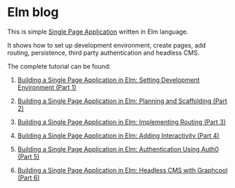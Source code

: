 
# Elm blog 

This is simple [Single Page Application](https://www.dennis-grinch.co.uk/elm-blog/) written in Elm language. 

It shows how to set up development environment, create pages, add routing, persistence, third party authentication and 
headless CMS.

The complete tutorial can be found:
 
 
1. [Building a Single Page Application in Elm: Setting Development Environment (Part 1)](https://medium.com/@grrinchas/building-a-single-page-application-in-elm-setting-development-environment-part-1-94a838da5f88)

2. [Building a Single Page Application in Elm: Planning and Scaffolding (Part 2)](https://medium.com/@grrinchas/building-a-single-page-application-in-elm-planning-and-scaffolding-part-2-279b4924c578)

3. [Building a Single Page Application in Elm: Implementing Routing (Part 3)](https://medium.com/@grrinchas/building-a-single-page-application-in-elm-implementing-routing-part-3-331fb5e2a472)

4. [Building a Single Page Application in Elm: Adding Interactivity (Part 4)](https://medium.com/@grrinchas/building-a-single-page-application-in-elm-adding-interactivity-part-4-97eb2e40fc42)

5. [Building a Single Page Application in Elm: Authentication Using Auth0 (Part 5)](https://medium.com/@grrinchas/building-a-single-page-application-in-elm-authentication-using-auth0-part-5-e71c918510fd)

6. [Building a Single Page Application in Elm: Headless CMS with Graphcool (Part 6)](https://medium.com/@grrinchas/building-a-single-page-application-in-elm-headless-cms-with-graphcool-part-6-cf011fe44491)


